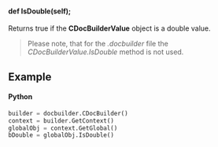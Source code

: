#### def IsDouble(self);

Returns true if the **CDocBuilderValue** object is a double value.

> Please note, that for the *.docbuilder* file the *CDocBuilderValue.IsDouble* method is not used.

## Example

#### Python

``` python
builder = docbuilder.CDocBuilder()
context = builder.GetContext()
globalObj = context.GetGlobal()
bDouble = globalObj.IsDouble()
```
